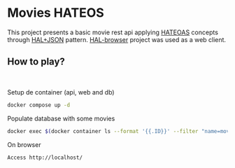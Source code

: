 
# Movies HATEOS

This project presents a basic movie rest api applying [HATEOAS](https://martinfowler.com/articles/richardsonMaturityModel.html) concepts through [HAL+JSON](https://stateless.group/hal_specification.html) pattern. [HAL-browser](https://github.com/mikekelly/hal-browser) project was used as a web client.

## How to play?
<br />

Setup de container (api, web and db)
```bash
docker compose up -d
```

Populate database with some movies

```bash
docker exec $(docker container ls --format '{{.ID}}' --filter "name=movies-hateos-api") yarn setup:dev
```


On browser

`Access http://localhost/`